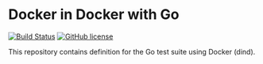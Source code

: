 # Docker in Docker with Go

[![Build Status](http://130.61.100.100:8002/api/badges/Shanduur/ddgo/status.svg)](http://130.61.100.100:8002/Shanduur/ddgo)
[![GitHub license](https://img.shields.io/github/license/Shanduur/ddgo)](https://github.com/Shanduur/ddgo/blob/main/LICENSE)

This repository contains definition for the Go test suite using Docker (dind).
